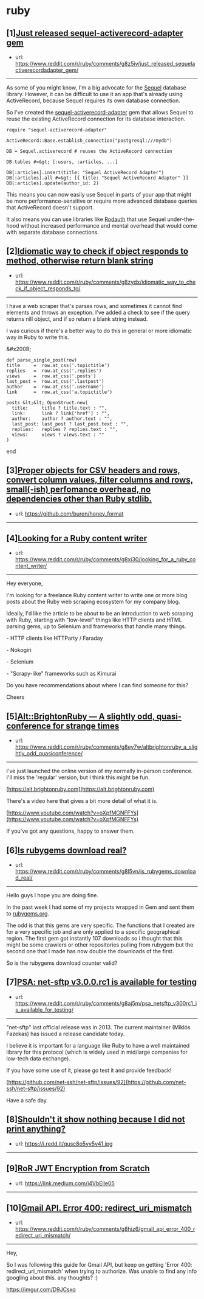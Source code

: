 # ruby
## [1][Just released sequel-activerecord-adapter gem](https://www.reddit.com/r/ruby/comments/g8z5iv/just_released_sequelactiverecordadapter_gem/)
- url: https://www.reddit.com/r/ruby/comments/g8z5iv/just_released_sequelactiverecordadapter_gem/
---
As some of you might know, I'm a big advocate for the [Sequel](https://github.com/jeremyevans/sequel) database library. However, it can be difficult to use it an app that's already using ActiveRecord, because Sequel requires its own database connection.

So I've created the [sequel-activerecord-adapter](https://github.com/janko/sequel-activerecord-adapter) gem that allows Sequel to reuse the existing ActiveRecord connection for its database interaction.

    require "sequel-activerecord-adapter"

    ActiveRecord::Base.establish_connection("postgresql:///mydb")

    DB = Sequel.activerecord # reuses the ActiveRecord connection
   
    DB.tables #=&gt; [:users, :articles, ...]

    DB[:articles].insert(title: "Sequel ActiveRecord Adapter")
    DB[:articles].all #=&gt; [{ title: "Sequel ActiveRecord Adapter" }]
    DB[:articles].update(author_id: 2)

This means you can now easily use Sequel in parts of your app that might be more performance-sensitive or require more advanced database queries that ActiveRecord doesn't support.

It also means you can use libraries like [Rodauth](https://github.com/jeremyevans/rodauth) that use Sequel under-the-hood without increased performance and mental overhead that would come with separate database connections.
## [2][Idiomatic way to check if object responds to method, otherwise return blank string](https://www.reddit.com/r/ruby/comments/g8zydx/idiomatic_way_to_check_if_object_responds_to/)
- url: https://www.reddit.com/r/ruby/comments/g8zydx/idiomatic_way_to_check_if_object_responds_to/
---
I have a web scraper that's parses rows, and sometimes it cannot find elements and throws an exception.  I've added a check to see if the query returns nill object, and if so return a blank string instead.

I was curious if there's a better way to do this in general or more idiomatic way in Ruby to write this.

&amp;#x200B;

    def parse_single_post(row)
    title     =  row.at_css('.topictitle')
    replies   =  row.at_css('.replies')
    views     =  row.at_css('.posts')
    last_post =  row.at_css('.lastpost')
    author    =  row.at_css('.username')
    link      =  row.at_css('a.topictitle')

    posts &lt;&lt; OpenStruct.new(
      title:     title ? title.text : "",
      link:      link ? link['href'] : "",
      author:    author ? author.text : "",
      last_post: last_post ? last_post.text : "",
      replies:   replies ? replies.text : "",
      views:     views ? views.text : ""
    )
 end
## [3][Proper objects for CSV headers and rows, convert column values, filter columns and rows, small(-ish) perfomance overhead, no dependencies other than Ruby stdlib.](https://www.reddit.com/r/ruby/comments/g8o50r/proper_objects_for_csv_headers_and_rows_convert/)
- url: https://github.com/buren/honey_format
---

## [4][Looking for a Ruby content writer](https://www.reddit.com/r/ruby/comments/g8xi30/looking_for_a_ruby_content_writer/)
- url: https://www.reddit.com/r/ruby/comments/g8xi30/looking_for_a_ruby_content_writer/
---
Hey everyone,   


I'm looking for a freelance Ruby content writer to write one or more blog posts about the Ruby web scraping ecosystem for my company blog. 

Ideally, I'd like the article to be about to be an introduction to web scraping with Ruby, starting with "low-level" things like HTTP clients and HTML parsing gems, up to Selenium and frameworks that handle many things. 

\- HTTP clients like HTTParty / Faraday

\- Nokogiri

\- Selenium

\- "Scrapy-like" frameworks such as Kimurai

Do you have recommendations about where I can find someone for this?   


Cheers
## [5][Alt::BrightonRuby — A slightly odd, quasi-conference for strange times](https://www.reddit.com/r/ruby/comments/g8ey7w/altbrightonruby_a_slightly_odd_quasiconference/)
- url: https://www.reddit.com/r/ruby/comments/g8ey7w/altbrightonruby_a_slightly_odd_quasiconference/
---
I've just launched the online version of my normally in-person conference. I'll miss the 'regular' version, but I think this might be fun.

[https://alt.brightonruby.com](https://alt.brightonruby.com)

There's a video here that gives a bit more detail of what it is.

[https://www.youtube.com/watch?v=oXpfMGNFFYs](https://www.youtube.com/watch?v=oXpfMGNFFYs)

If you've got any questions, happy to answer them.
## [6][Is rubygems download real?](https://www.reddit.com/r/ruby/comments/g8l5vn/is_rubygems_download_real/)
- url: https://www.reddit.com/r/ruby/comments/g8l5vn/is_rubygems_download_real/
---
Hello guys I hope you are doing fine.

In the past week I had some of my projects wrapped in Gem and sent them to [rubygems.org](https://rubygems.org).

The odd is that this gems are very specific. The functions that I created are for a very specific job and are only applied to a specific geographical region.  The first gem got instantly 107 downloads so i thought that this might be some crawlers or other repositories pulling from rubygem but the second one that I made has now double the downloads of the first. 

So is the rubygems download counter valid?
## [7][PSA: net-sftp v3.0.0.rc1 is available for testing](https://www.reddit.com/r/ruby/comments/g8aj5m/psa_netsftp_v300rc1_is_available_for_testing/)
- url: https://www.reddit.com/r/ruby/comments/g8aj5m/psa_netsftp_v300rc1_is_available_for_testing/
---
"net-sftp" last official release was in 2013. The current maintainer (Miklós Fazekas) has issued a release candidate today.

I believe it is important for a language like Ruby to have a well maintained library for this protocol (which is widely used in mid/large companies for low-tech data exchange).

If you have some use of it, please go test it and provide feedback!

[https://github.com/net-ssh/net-sftp/issues/92](https://github.com/net-ssh/net-sftp/issues/92)

Have a safe day.
## [8][Shouldn't it show nothing because I did not print anything?](https://www.reddit.com/r/ruby/comments/g8e2rq/shouldnt_it_show_nothing_because_i_did_not_print/)
- url: https://i.redd.it/qusc8o5yv5v41.jpg
---

## [9][RoR JWT Encryption from Scratch](https://www.reddit.com/r/ruby/comments/g8iwpq/ror_jwt_encryption_from_scratch/)
- url: https://link.medium.com/i4VbElle05
---

## [10][Gmail API. Error 400: redirect_uri_mismatch](https://www.reddit.com/r/ruby/comments/g8hiz6/gmail_api_error_400_redirect_uri_mismatch/)
- url: https://www.reddit.com/r/ruby/comments/g8hiz6/gmail_api_error_400_redirect_uri_mismatch/
---
Hey,

So I was following this guide for Gmail API, but keep on getting 'Error 400: redirect\_uri\_mismatch'  when trying to authorize. Was unable to find any info googling about this. any thoughts? :)

https://imgur.com/D9JCsxq
